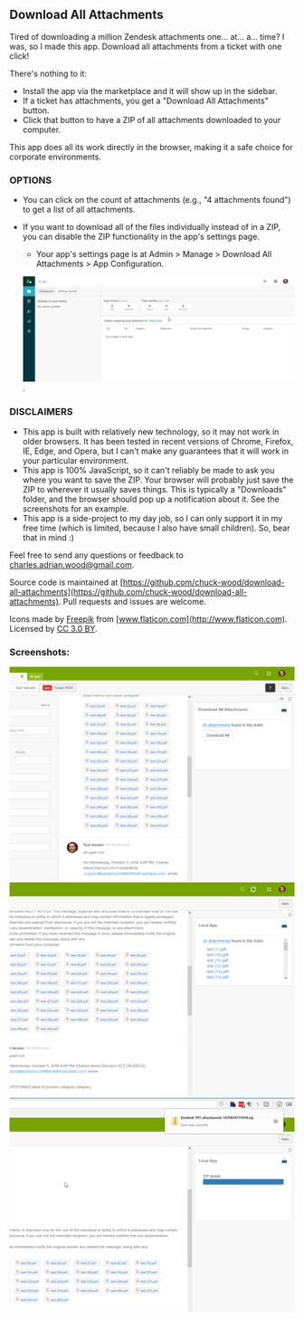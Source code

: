 ## Download All Attachments

Tired of downloading a million Zendesk attachments one... at... a... time? I was, so I made this app. Download all attachments from a ticket with one click!

There's nothing to it:

* Install the app via the marketplace and it will show up in the sidebar.
* If a ticket has attachments, you get a "Download All Attachments" button.
* Click that button to have a ZIP of all attachments downloaded to your computer.

This app does all its work directly in the browser, making it a safe choice for corporate environments.

### OPTIONS

* You can click on the count of attachments (e.g., "4 attachments found") to get a list of all attachments.
* If you want to download all of the files individually instead of in a ZIP, you can disable the ZIP functionality in the app's settings page.
  * Your app's settings page is at Admin > Manage > Download All Attachments > App Configuration.

  ![](assets/app-settings.gif).


### DISCLAIMERS

* This app is built with relatively new technology, so it may not work in older browsers. It has been tested in recent versions of Chrome, Firefox, IE, Edge, and Opera, but I can't make any guarantees that it will work in your particular environment.
* This app is 100% JavaScript, so it can't reliably be made to ask you where you want to save the ZIP. Your browser will probably just save the ZIP to wherever it usually saves things. This is typically a "Downloads" folder, and the browser should pop up a notification about it. See the screenshots for an example.
* This app is a side-project to my day job, so I can only support it in my free time (which is limited, because I also have small children). So, bear that in mind :)

Feel free to send any questions or feedback to charles.adrian.wood@gmail.com.

Source code is maintained at [https://github.com/chuck-wood/download-all-attachments](https://github.com/chuck-wood/download-all-attachments). Pull requests and issues are welcome.

Icons made by [Freepik](http://www.flaticon.com/authors/freepik) from [www.flaticon.com](http://www.flaticon.com). Licensed by [CC 3.0 BY](http://creativecommons.org/licenses/by/3.0/).

### Screenshots:
![](assets/screenshot-0.png)
![](assets/screenshot-1.png)
![](assets/screenshot-2.png)
